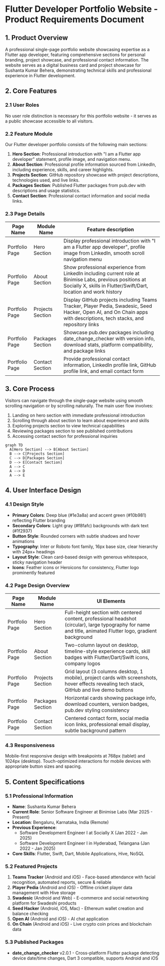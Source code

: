 # Flutter Developer Portfolio Website - Product Requirements Document

## 1. Product Overview
A professional single-page portfolio website showcasing expertise as a Flutter app developer, featuring comprehensive sections for personal branding, project showcase, and professional contact information. The website serves as a digital business card and project showcase for Sushanta Kumar Behera, demonstrating technical skills and professional experience in Flutter development.

## 2. Core Features

### 2.1 User Roles
No user role distinction is necessary for this portfolio website - it serves as a public showcase accessible to all visitors.

### 2.2 Feature Module
Our Flutter developer portfolio consists of the following main sections:
1. **Hero Section**: Professional introduction with "I am a Flutter app developer" statement, profile image, and navigation menu.
2. **About Section**: Professional profile information sourced from LinkedIn, including experience, skills, and career highlights.
3. **Projects Section**: GitHub repository showcase with project descriptions, technologies used, and live links.
4. **Packages Section**: Published Flutter packages from pub.dev with descriptions and usage statistics.
5. **Contact Section**: Professional contact information and social media links.

### 2.3 Page Details

| Page Name | Module Name | Feature description |
|-----------|-------------|---------------------|
| Portfolio Page | Hero Section | Display professional introduction with "I am a Flutter app developer", profile image from LinkedIn, smooth scroll navigation menu |
| Portfolio Page | About Section | Show professional experience from LinkedIn including current role at Binimise Labs, previous positions at Socially X, skills in Flutter/Swift/Dart, location and work history |
| Portfolio Page | Projects Section | Display GitHub projects including Teams Tracker, Player Pedia, Swadesic, Seed Hacker, Open AI, and On Chain apps with descriptions, tech stacks, and repository links |
| Portfolio Page | Packages Section | Showcase pub.dev packages including date_change_checker with version info, download stats, platform compatibility, and package links |
| Portfolio Page | Contact Section | Provide professional contact information, LinkedIn profile link, GitHub profile link, and email contact form |

## 3. Core Process
Visitors can navigate through the single-page website using smooth scrolling navigation or by scrolling naturally. The main user flow involves:
1. Landing on hero section with immediate professional introduction
2. Scrolling through about section to learn about experience and skills
3. Exploring projects section to view technical capabilities
4. Reviewing packages section to see published contributions
5. Accessing contact section for professional inquiries

```mermaid
graph TD
  A[Hero Section] --> B[About Section]
  B --> C[Projects Section]
  C --> D[Packages Section]
  D --> E[Contact Section]
  A --> C
  A --> D
  A --> E
```

## 4. User Interface Design

### 4.1 Design Style
- **Primary Colors**: Deep blue (#1e3a8a) and accent green (#10b981) reflecting Flutter branding
- **Secondary Colors**: Light gray (#f8fafc) backgrounds with dark text (#1f2937)
- **Button Style**: Rounded corners with subtle shadows and hover animations
- **Typography**: Inter or Roboto font family, 16px base size, clear hierarchy with 24px+ headings
- **Layout Style**: Clean card-based design with generous whitespace, sticky navigation header
- **Icons**: Feather icons or Heroicons for consistency, Flutter logo prominently featured

### 4.2 Page Design Overview

| Page Name | Module Name | UI Elements |
|-----------|-------------|-------------|
| Portfolio Page | Hero Section | Full-height section with centered content, professional headshot (circular), large typography for name and title, animated Flutter logo, gradient background |
| Portfolio Page | About Section | Two-column layout on desktop, timeline-style experience cards, skill badges with Flutter/Dart/Swift icons, company logos |
| Portfolio Page | Projects Section | Grid layout (3 columns desktop, 1 mobile), project cards with screenshots, hover effects revealing tech stack, GitHub and live demo buttons |
| Portfolio Page | Packages Section | Horizontal cards showing package info, download counters, version badges, pub.dev styling consistency |
| Portfolio Page | Contact Section | Centered contact form, social media icon links, professional email display, subtle background pattern |

### 4.3 Responsiveness
Mobile-first responsive design with breakpoints at 768px (tablet) and 1024px (desktop). Touch-optimized interactions for mobile devices with appropriate button sizes and spacing.

## 5. Content Specifications

### 5.1 Professional Information
- **Name**: Sushanta Kumar Behera
- **Current Role**: Senior Software Engineer at Binimise Labs (Mar 2025 - Present)
- **Location**: Bengaluru, Karnataka, India (Remote)
- **Previous Experience**: 
  - Software Development Engineer I at Socially X (Jan 2022 - Jan 2025)
  - Software Development Engineer I in Hyderabad, Telangana (Jan 2022 - Jan 2025)
- **Core Skills**: Flutter, Swift, Dart, Mobile Applications, Hive, NoSQL

### 5.2 Featured Projects
1. **Teams Tracker** (Android and iOS) - Face-based attendance with facial recognition, automated reports, secure & reliable
2. **Player Pedia** (Android and iOS) - Offline cricket player data management with Hive storage
3. **Swadesic** (Android and Web) - E-commerce and social networking platform for Swadeshi products
4. **Seed Hacker** (Android, iOS, Mac) - Ethereum wallet creation and balance checking
5. **Open AI** (Android and iOS) - AI chat application
6. **On Chain** (Android and iOS) - Live crypto coin prices and blockchain data

### 5.3 Published Packages
- **date_change_checker** v2.0.1 - Cross-platform Flutter package detecting device date/time changes, Dart 3 compatible, supports Android and iOS